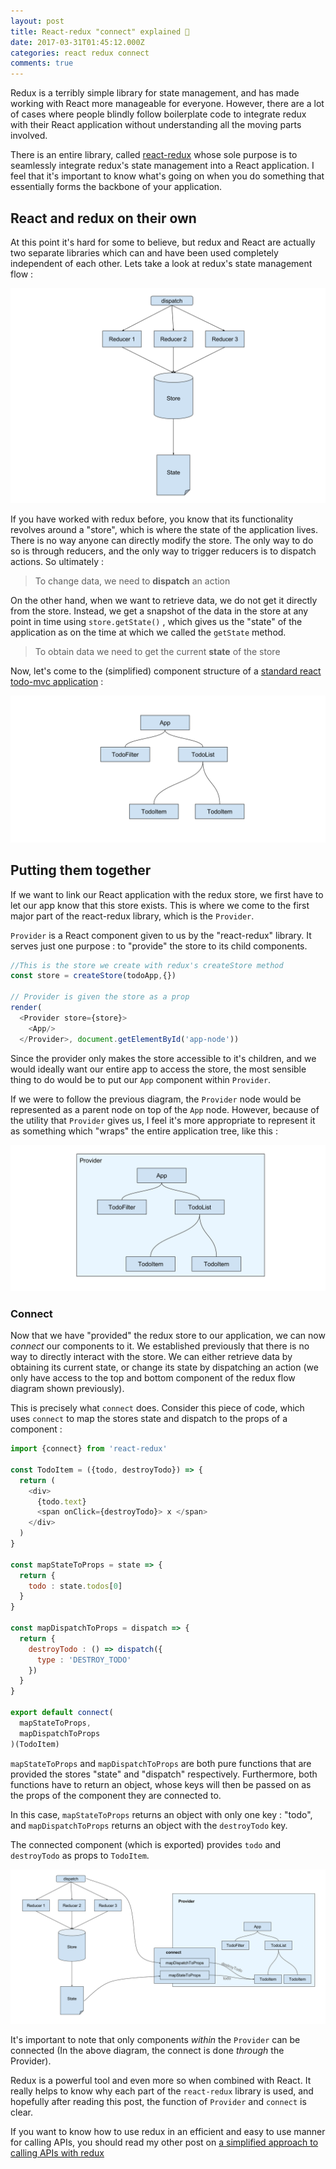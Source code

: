 ```yaml
---
layout: post
title: React-redux "connect" explained 🔗
date: 2017-03-31T01:45:12.000Z
categories: react redux connect
comments: true
---
```


Redux is a terribly simple library for state management, and has made working with React more manageable for everyone. However, there are a lot of cases where people blindly follow boilerplate code to integrate redux with their React application without understanding all the moving parts involved. 

There is an entire library, called [react-redux](https://github.com/reactjs/react-redux) whose sole purpose is to seamlessly integrate redux's state management into a React application. I feel that it's important to know what's going on when you do something that essentially forms the backbone of your application.

<!--more-->

## React and redux on their own

At this point it's hard for some to believe, but redux and React are actually two separate libraries which can and have been used completely independent of each other. Lets take a look at redux's state management flow :

![redux flow diagram](/assets/images/posts/react-redux-explanation/redux-flow.svg)

If you have worked with redux before, you know that its functionality revolves around a "store", which is where the state of the application lives. There is no way anyone can directly modify the store. The only way to do so is through reducers, and the only way to trigger reducers is to dispatch actions. So ultimately :

>To change data, we need to __dispatch__ an action

On the other hand, when we want to retrieve data, we do not get it directly from the store. Instead, we get a snapshot of the data in the store at any point in time using `store.getState()` , which gives us the "state" of the application as on the time at which we called the `getState` method.

>To obtain data we need to get the current __state__ of the store

Now, let's come to the (simplified) component structure of a [standard react todo-mvc application](http://todomvc.com/examples/react/#/) :

![react flow diagram](/assets/images/posts/react-redux-explanation/react-flow.svg)

## Putting them together

If we want to link our React application with the redux store, we first have to let our app know that this store exists. This is where we come to the first major part of the react-redux library, which is the `Provider`.

`Provider` is a React component given to us by the "react-redux" library. It serves just one purpose : to "provide" the store to its child components.

```js
//This is the store we create with redux's createStore method
const store = createStore(todoApp,{})

// Provider is given the store as a prop
render(
  <Provider store={store}>
    <App/>
  </Provider>, document.getElementById('app-node'))
```

Since the provider only makes the store accessible to it's children, and we would ideally want our entire app to access the store, the most sensible thing to do would be to put our `App` component within `Provider`.

If we were to follow the previous diagram, the `Provider` node would be represented as a parent node on top of the `App` node. However, because of the utility that `Provider` gives us, I feel it's more appropriate to represent it as something which "wraps" the entire application tree, like this :

![react flow diagram with provider](/assets/images/posts/react-redux-explanation/react-flow-provider.svg)

### Connect

Now that we have "provided" the redux store to our application, we can now _connect_ our components to it.
We established previously that there is no way to directly interact with the store. We can either retrieve data by obtaining its current state, or change its state by dispatching an action (we only have access to the top and bottom component of the redux flow diagram shown previously).

This is precisely what `connect` does. Consider this piece of code, which uses `connect` to map the stores state and dispatch to the props of a component :

```js
import {connect} from 'react-redux'

const TodoItem = ({todo, destroyTodo}) => {
  return (
    <div>
      {todo.text}
      <span onClick={destroyTodo}> x </span>
    </div>
  )
}

const mapStateToProps = state => {
  return {
    todo : state.todos[0]
  }
}

const mapDispatchToProps = dispatch => {
  return {
    destroyTodo : () => dispatch({
      type : 'DESTROY_TODO'
    })
  }
}

export default connect(
  mapStateToProps,
  mapDispatchToProps
)(TodoItem)
```

`mapStateToProps` and `mapDispatchToProps` are both pure functions that are provided the stores "state" and "dispatch" respectively. Furthermore, both functions have to return an object, whose keys will then be passed on as the props of the component they are connected to.

In this case, `mapStateToProps` returns an object with only one key : "todo", and `mapDispatchToProps` returns an object with the `destroyTodo` key.

The connected component (which is exported) provides `todo` and `destroyTodo` as props to `TodoItem`.

![final connect flow](/assets/images/posts/react-redux-explanation/final-connect-flow.svg)

It's important to note that only components _within_ the `Provider` can be connected (In the above diagram, the connect is done _through_ the Provider).

Redux is a powerful tool and even more so when combined with React. It really helps to know why each part of the `react-redux` library is used, and hopefully after reading this post, the function of `Provider` and `connect` is clear. 

If you want to know how to use redux in an efficient and easy to use manner for calling APIs, you should read my other post on [a simplified approach to calling APIs with redux](/blog/2016/06/05/redux-apis/)